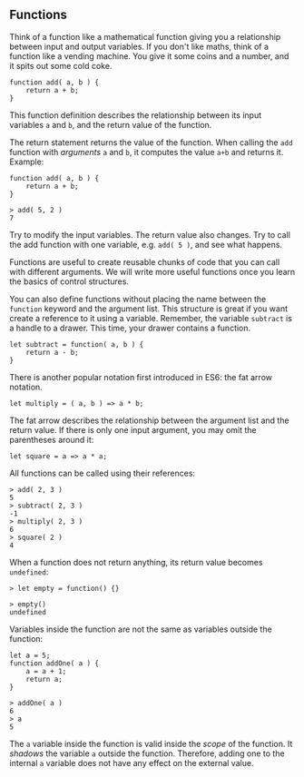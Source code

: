 ## Functions

Think of a function like a mathematical function giving you a relationship between input and output variables. If you don't like maths, think of a function like a vending machine. You give it some coins and a number, and it spits out some cold coke. 

```
function add( a, b ) {
    return a + b;
}
```

This function definition describes the relationship between its input variables `a` and `b`, and the return value of the function.

The return statement returns the value of the function. When calling the `add` function with *arguments* `a` and `b`, it computes the value `a+b` and returns it. Example:

```
function add( a, b ) {
    return a + b;
}

> add( 5, 2 )
7
```

Try to modify the input variables. The return value also changes. Try to call the add function with one variable, e.g. `add( 5 )`, and see what happens. 

Functions are useful to create reusable chunks of code that you can call with different arguments. We will write more useful functions once you learn the basics of control structures.

You can also define functions without placing the name between the `function` keyword and the argument list. This structure is great if you want create a reference to it using a variable. Remember, the variable `subtract` is a handle to a drawer. This time, your drawer contains a function.

```
let subtract = function( a, b ) {
    return a - b;
}
```

There is another popular notation first introduced in ES6: the fat arrow notation. 

```
let multiply = ( a, b ) => a * b;
```

The fat arrow describes the relationship between the argument list and the return value. If there is only one input argument, you may omit the parentheses around it:

```
let square = a => a * a;
```

All functions can be called using their references:

```
> add( 2, 3 )
5
> subtract( 2, 3 )
-1
> multiply( 2, 3 )
6
> square( 2 )
4
```

When a function does not return anything, its return value becomes `undefined`:

```
> let empty = function() {}

> empty()
undefined
```

Variables inside the function are not the same as variables outside the function:

```
let a = 5;
function addOne( a ) {
    a = a + 1;
    return a;
}

> addOne( a ) 
6
> a
5
```

The `a` variable inside the function is valid inside the *scope* of the function. It *shadows* the variable `a` outside the function. Therefore, adding one to the internal `a` variable does not have any effect on the external value.
